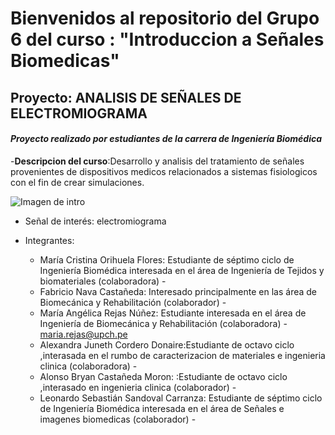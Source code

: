 # Bienvenidos al repositorio del Grupo 6 del curso : "Introduccion a Señales Biomedicas"
## Proyecto: ANALISIS DE SEÑALES DE ELECTROMIOGRAMA

#### *Proyecto realizado por estudiantes de la carrera de Ingeniería Biomédica*

-**Descripcion del curso**:Desarrollo y analisis del tratamiento de señales provenientes de dispositivos medicos relacionados a sistemas fisiologicos con el fin de crear simulaciones.

![Imagen de intro](https://encrypted-tbn0.gstatic.com/images?q=tbn:ANd9GcT6ya1d0H7YLeihci8A-LiSkSsiT-c08azerg&usqp=CAU)


- Señal de interés: electromiograma 

- Integrantes:
  - María Cristina Orihuela Flores: Estudiante de séptimo ciclo de Ingeniería Biomédica interesada en el área de Ingeniería de Tejidos y biomateriales (colaboradora) - 
  - Fabricio Nava Castañeda: Interesado principalmente en las área de Biomecánica y Rehabilitación (colaborador) - 
  - María Angélica Rejas Núñez: Estudiante interesada en el área de Ingeniería de Biomecánica y Rehabilitación (colaboradora) - maria.rejas@upch.pe
  - Alexandra Juneth Cordero Donaire:Estudiante de octavo ciclo ,interasada en el rumbo de caracterizacion de materiales e ingenieria clinica (colaboradora) - 
  - Alonso Bryan Castañeda Moron: :Estudiante de octavo ciclo ,interasado en ingenieria clinica (colaborador) - 
  - Leonardo Sebastián Sandoval Carranza: Estudiante de séptimo ciclo de Ingeniería Biomédica interesada en el área de Señales e imagenes biomedicas (colaborador) - 


```python
